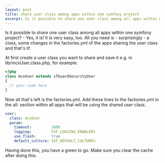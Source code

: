 ```yaml
--- 
layout: post
title: share user class among apps within one symfony project
excerpt: Is it possible to share one user class among all apps within one symfony project? - Yes, it is! It is very easy, too. All you need is - surprisingly - a class, some changes in the factories.yml of the apps sharing the user class and that's it!
---
```

Is it possible to share one user class among all apps within one symfony project? - Yes, it is! It is very easy, too. All you need is - surprisingly - a class, some changes in the factories.yml of the apps sharing the user class and that's it!

At first create a user class you want to share and save it e.g. in lib/mcxUser.class.php, for example:

```php
<?php
class mcxUser extends sfGuardSecurityUser
{
  // your code here
}
```

Now all that's left is the factories.yml. Add these lines to the factories.yml in the all: section within all apps that will be using the shared user class.

```yaml
user:
  class: mcxUser
  param:
    timeout:         1800
    logging:         %SF_LOGGING_ENABLED%
    use_flash:       true
    default_culture: %SF_DEFAULT_CULTURE%
```

Having done this, you have a green to go. Make sure you clear the cache after doing this.
